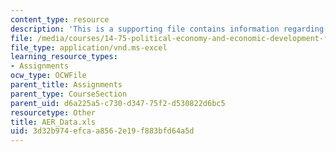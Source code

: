 ```yaml
---
content_type: resource
description: 'This is a supporting file contains information regarding Dataset: IncomeandDemocracy.dta.'
file: /media/courses/14-75-political-economy-and-economic-development-fall-2012/3d32b974efcaa8562e19f883bfd64a5d_AER_Data.xls
file_type: application/vnd.ms-excel
learning_resource_types:
- Assignments
ocw_type: OCWFile
parent_title: Assignments
parent_type: CourseSection
parent_uid: d6a225a5-c730-d347-75f2-d530822d6bc5
resourcetype: Other
title: AER_Data.xls
uid: 3d32b974-efca-a856-2e19-f883bfd64a5d
---
```

